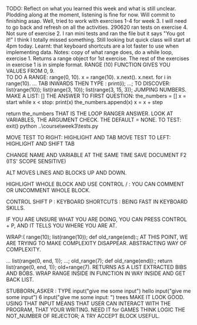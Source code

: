 TODO: Reflect on what you learned this week and what is still unclear.
Plodding along at the moment, listening is fine for now.  Will commit to finishing asap.
Well, tried to work with exercises 1-4 for week 3.  I will need to go back and refresh on all the activities. 
290620 ran tests on exercise 4.  Not sure of exercise 2. I ran mini tests and ran the file but it says "You got it!"  I think I totally missed something.  Still looking but quick class will start at 4pm today.
Learnt: that keyboard shortcuts are a lot faster to use when implementing data. 
Notes: copy of what range does, do a while loop, exercise 1.  Returns a range object for 1st exercise. The rest of the exercises in exercise 1 is in simple format.
RANGE (10) FUNCTION GIVES YOU VALUES FROM 0, 9.  
TO DO A RANGE: range(0, 10). x = range(10). x.next(). x.next. for i in range(10). 
... TAB INWARDS THEN TYPE :  print(i); ...;
TO DISCOVER: list(range(10)); list(range(3, 10)); list(range(3, 15, 3)); JUMPING NUMBERS.
MAKE A LIST: []
THE ANSWER TO FIRST QUESTION: 
the_numbers = []
x = start
while x < stop:
    print(x)
    the_numbers.append(x)
    x = x + step

return the_numbers
THAT IS THE LOOP RANGER ANSWER.
LOOK AT VARIABLES, THE ARGUMENT CHECK. THE DEFAULT = NONE.
TO TEST: 
exit()
python ..\course\week3\tests.py

MOVE TEST TO RIGHT: HIGHLIGHT AND TAB
MOVE TEST TO LEFT: HIGHLIGHT AND SHIFT TAB

CHANGE NAME AND VARIABLE AT THE SAME TIME
SAVE DOCUMENT
F2     (ITS' SCOPE SENSITIVE)

ALT  MOVES LINES AND BLOCKS UP AND DOWN.

HIGHLIGHT WHOLE BLOCK AND USE CONTROL /  :  YOU CAN COMMENT OR UNCOMMENT WHOLE BLOCK.


CONTROL SHIFT P :  KEYBOARD SHORTCUTS  :  BEING FAST IN KEYBOARD SKILLS.


IF YOU ARE UNSURE WHAT YOU ARE DOING, YOU CAN PRESS  CONTROL + P, AND IT TELLS YOU WHERE YOU ARE AT.

WRAP:( 
range(10); list(range(10)); def old_range(end):;  AT THIS POINT, WE ARE TRYING TO MAKE COMPLEXITY DISAPPEAR.  ABSTRACTING WAY OF COMPLEXITY.

...    list(range(0, end, 1)); ...; old_range(7); def old_range(end)):;
    return list(range(0, end, 1));
    old+range(7).
RETURNS AS A LIST EXTRACTED BIBS AND BOBS. WRAP RANGE INSIDE IN FUNCTION IN WAY INSIDE AND GET BACK LIST.

STUBBORN_ASKER  : TYPE
input("give me some input")
hello
input("give me some input")
6
input("give me some input: ")
trees
MAKE IT LOOK GOOD. USING THAT INPUT MEANS THAT USER CAN INTERACT WITH THE PROGRAM, THAT YOUR WRITING.
NEED IT for GAMES
THINK LOGIC
THE NOT_NUMBER OF REJECTOR; A TRY ACCEPT BLOCK USEFUL.  


